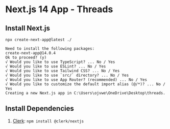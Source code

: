 # Next.js 14 App - Threads

## Install Next.js 
`npx create-next-app@latest ./`
```
Need to install the following packages:
create-next-app@14.0.4
Ok to proceed? (y)
√ Would you like to use TypeScript? ... No / Yes
√ Would you like to use ESLint? ... No / Yes
√ Would you like to use Tailwind CSS? ... No / Yes
√ Would you like to use `src/` directory? ... No / Yes
√ Would you like to use App Router? (recommended) ... No / Yes
√ Would you like to customize the default import alias (@/*)? ... No / Yes
Creating a new Next.js app in C:\Users\ojvwe\OneDrive\Desktop\threads.
```

## Install Dependencies
1. [Clerk](https://clerk.com/): `npm install @clerk/nextjs`
